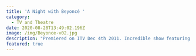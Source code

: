 ```yaml
---
title: 'A Night with Beyoncé '
category:
  - TV and Theatre
date: 2020-08-28T13:49:02.196Z
image: /img/Beyonce-v02.jpg
description: "Premiered on ITV Dec 4th 2011. Incredible show featuring some of her biggest hits and fan a Q&A.\t\t\t\t\t"
featured: true
---
```


